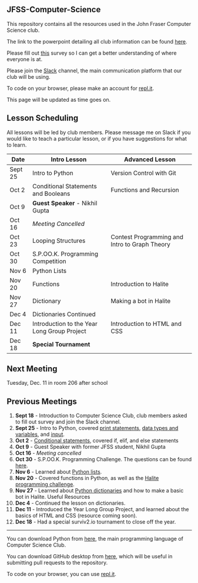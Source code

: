 JFSS-Computer-Science
---
This repository contains all the resources used in the John Fraser Computer Science club. 

The link to the powerpoint detailing all club information can be found [here](https://goo.gl/uJyiEY).

Please fill out [this](https://drive.google.com/open?id=1ZNMRf6A26U0Sfcl_VRzdBuAz0KSdBCMS4lb1doAzk2k) survey so I can get a better understanding of where everyone is at.

Please join the [Slack](https://join.slack.com/t/jfss-compsci/shared_invite/enQtNDM3MzY1Mzk1ODExLWYzM2ZjYzA3N2ViYzM5ZmMyZWYxZTMzMDZmMGI2YTllMDY2NDA4ZGY5NmI2MjM3OGY1YWI5ZmY3MmEzOThmODI) channel, the main communication platform that our club will be using.

To code on your browser, please make an account for [repl.it](https://repl.it).

This page will be updated as time goes on.

Lesson Scheduling
---
All lessons will be led by club members. Please message me on Slack if you would like to teach a particular lesson, or if you have suggestions for what to learn.

| Date    | Intro Lesson                                         | Advanced Lesson                               |
|---------|------------------------------------------------------|-----------------------------------------------|
| Sept 25 | Intro to Python                                      | Version Control with Git                      |
| Oct 2   | Conditional Statements and Booleans                  | Functions and Recursion                       |
| Oct 9   | **Guest Speaker** - Nikhil Gupta                     |                                               |
| Oct 16  | _Meeting Cancelled_                                  |                                               |
| Oct 23  | Looping Structures                                   | Contest Programming and Intro to Graph Theory |
| Oct 30  | S.P.OO.K. Programming Competition                    |                                               |
| Nov 6   | Python Lists                                         |                                               |
| Nov 20  | Functions                                            | Introduction to Halite                        |
| Nov 27  | Dictionary                                           | Making a bot in Halite                        |
| Dec 4   | Dictionaries Continued                               |                                               | 
| Dec 11  | Introduction to the Year Long Group Project          | Introduction to HTML and CSS                  |
| Dec 18  | **Special Tournament**                               |                                               |

Next Meeting
---
Tuesday, Dec. 11 in room 206 after school

Previous Meetings
---
1. **Sept 18** - Introduction to Computer Science Club, club members asked to fill out survey and join the Slack channel.
2. **Sept 25** - Intro to Python, covered [print statements](https://github.com/JasonYG/Computer-Science-Club/tree/master/Introduction%20to%20Python/00%20-%20Basics), [data types and variables](https://github.com/JasonYG/Computer-Science-Club/tree/master/Introduction%20to%20Python/01%20-%20Input-Output%2C%20Variables%2C%20and%20Data%20Types), and [input](https://github.com/JasonYG/Computer-Science-Club/tree/master/Introduction%20to%20Python/01%20-%20Input-Output%2C%20Variables%2C%20and%20Data%20Types).
3. **Oct 2** - [Conditional statements](https://github.com/JasonYG/Computer-Science-Club/tree/master/Introduction%20to%20Python/02%20-%20Conditional%20Statements), covered if, elif, and else statements
4. **Oct 9** - Guest Speaker with former JFSS student, Nikhil Gupta
5. **Oct 16** - _Meeting cancelled_
6. **Oct 30** - S.P.OO.K. Programming Challenge. The questions can be found [here](https://drive.google.com/open?id=1aAGEjZ1-BLZF090NRUaxOOGBmt2bm8P2).
7. **Nov 6** - Learned about [Python lists](https://github.com/JasonYG/Computer-Science-Club/tree/master/Introduction%20to%20Python/04%20-%20Lists).
8. **Nov 20** - Covered functions in Python, as well as the [Halite programming challenge](https://halite.io/about/).
9. **Nov 27** - Learned about [Python dictionaries](https://github.com/JasonYG/Computer-Science-Club/tree/master/Introduction%20to%20Python/05%20-%20Dictionaries) and how to make a basic bot in Halite.
Useful Resources
10. **Dec 4** - Continued the lesson on dictionaries.
11. **Dec 11** - Introduced the Year Long Group Project, and learned about the basics of HTML and CSS (resource coming soon).
12. **Dec 18** - Had a special surviv2.io tournament to close off the year.
---
You can download Python from [here](https://www.python.org/downloads/), the main programming language of Computer Science Club.

You can download GitHub desktop from [here](https://desktop.github.com/), which will be useful in submitting pull requests to the repository.

To code on your browser, you can use [repl.it](https://repl.it).
